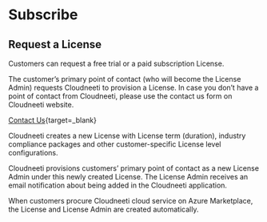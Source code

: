 Subscribe
=========

Request a License
-----------------

Customers can request a free trial or a paid subscription License.

The customer’s primary point of contact (who will become the License Admin)
requests Cloudneeti to provision a License. In case you don’t have a point of
contact from Cloudneeti, please use the contact us form on Cloudneeti website.

[Contact Us](https://www.cloudneeti.com/contact_us){target=_blank}

Cloudneeti creates a new License with License term (duration), industry
compliance packages and other customer-specific License level configurations.

Cloudneeti provisions customers’ primary point of contact as a new License Admin
under this newly created License. The License Admin receives an email
notification about being added in the Cloudneeti application.

When customers procure Cloudneeti cloud service on Azure Marketplace, the
License and License Admin are created automatically.
